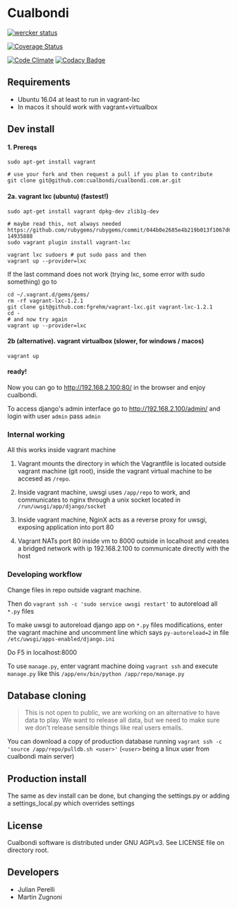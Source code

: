 # Cualbondi

[![wercker status](https://app.wercker.com/status/d93ca25465dc45adb58b99c01e0662ff/s/master "wercker status")](https://app.wercker.com/project/byKey/d93ca25465dc45adb58b99c01e0662ff)

[![Coverage Status](https://coveralls.io/repos/github/cualbondi/cualbondi.com.ar/badge.svg?branch=master)](https://coveralls.io/github/cualbondi/cualbondi.com.ar?branch=master)

[![Code Climate](https://codeclimate.com/github/cualbondi/cualbondi.com.ar/badges/gpa.svg)](https://codeclimate.com/github/cualbondi/cualbondi.com.ar)
[![Codacy Badge](https://api.codacy.com/project/badge/Grade/e36cba74aeca4d3387a0b41c029419bd)](https://www.codacy.com/app/jperelli/cualbondi-com-ar?utm_source=github.com&amp;utm_medium=referral&amp;utm_content=cualbondi/cualbondi.com.ar&amp;utm_campaign=Badge_Grade)

## Requirements

* Ubuntu 16.04 at least to run in vagrant-lxc
* In macos it should work with vagrant+virtualbox

## Dev install

#### 1. Prereqs

    sudo apt-get install vagrant

    # use your fork and then request a pull if you plan to contribute
    git clone git@github.com:cualbondi/cualbondi.com.ar.git

#### 2a. vagrant lxc (ubuntu) (fastest!)

    sudo apt-get install vagrant dpkg-dev zlib1g-dev

    # maybe read this, not always needed https://github.com/rubygems/rubygems/commit/044b0e2685e4b219b013f1067d670918a48c1f62#commitcomment-14935888
    sudo vagrant plugin install vagrant-lxc

    vagrant lxc sudoers # put sudo pass and then
    vagrant up --provider=lxc

If the last command does not work (trying lxc, some error with sudo something) go to

    cd ~/.vagrant.d/gems/gems/
    rm -rf vagrant-lxc-1.2.1
    git clone git@github.com:fgrehm/vagrant-lxc.git vagrant-lxc-1.2.1
    cd -
    # and now try again
    vagrant up --provider=lxc


#### 2b (alternative). vagrant virtualbox (slower, for windows / macos)

    vagrant up

#### ready!

Now you can go to http://192.168.2.100:80/ in the browser and enjoy cualbondi.

To access django's admin interface go to http://192.168.2.100/admin/ and login with user `admin` pass `admin`

### Internal working

All this works inside vagrant machine

1. Vagrant mounts the directory in which the Vagrantfile is located outside vagrant machine (git root), inside the vagrant virtual machine to be accesed as `/repo`.

2. Inside vagrant machine, uwsgi uses `/app/repo` to work, and communicates to nginx through a unix socket located in `/run/uwsgi/app/django/socket`

3. Inside vagrant machine, NginX acts as a reverse proxy for uwsgi, exposing application into port 80

4. Vagrant NATs port 80 inside vm to 8000 outside in localhost and creates a bridged network with ip 192.168.2.100 to communicate directly with the host

### Developing workflow

Change files in repo outside vagrant machine.

Then do `vagrant ssh -c 'sudo service uwsgi restart'` to autoreload all `*.py` files

To make uwsgi to autoreload django app on `*.py` files modifications, enter the vagrant machine and uncomment line which says `py-autoreload=2` in file `/etc/uwsgi/apps-enabled/django.ini`

Do F5 in localhost:8000

To use `manage.py`, enter vagrant machine doing `vagrant ssh` and execute `manage.py` like this `/app/env/bin/python /app/repo/manage.py`

## Database cloning

> This is not open to public, we are working on an alternative to have data to play.
> We want to release all data, but we need to make sure we don't release sensible things like real users emails.

You can download a copy of production database running `vagrant ssh -c 'source /app/repo/pulldb.sh <user>'` (`<user>` being a linux user from cualbondi main server)

## Production install

The same as dev install can be done, but changing the settings.py or adding a settings_local.py which overrides settings

## License

Cualbondi software is distributed under GNU AGPLv3. See LICENSE file on directory root.

## Developers

 - Julian Perelli
 - Martin Zugnoni
